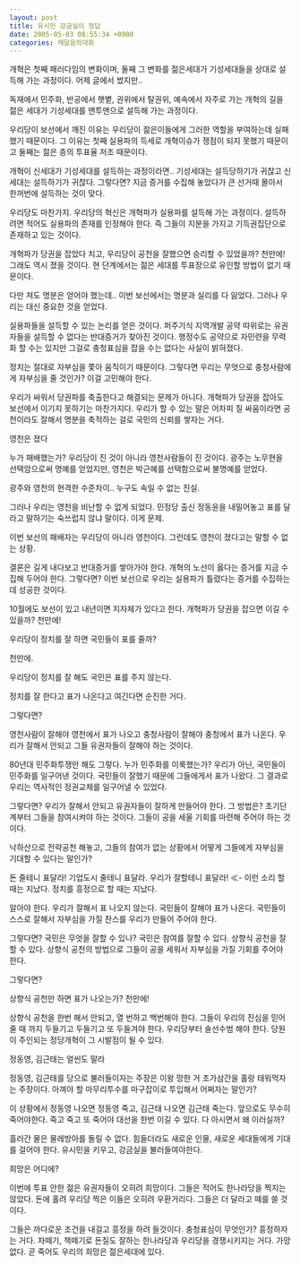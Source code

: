 ```yaml
---
layout: post
title: 유시민 강금실이 정답
date: 2005-05-03 08:55:34 +0900
categories: 깨달음의대화
---
```

개혁은 첫째 패러다임의 변화이며, 둘째 그 변화를 젊은세대가 기성세대들을 상대로 설득해 가는 과정이다. 어제 글에서 썼지만..
  

  
독재에서 민주화, 반공에서 햇볕, 권위에서 탈권위, 예속에서 자주로 가는 개혁의 길을 젊은 세대가 기성세대를 맨투맨으로 설득해 가는 과정이다.
  

  
우리당이 보선에서 깨진 이유는 우리당이 젊은이들에게 그러한 역할을 부여하는데 실패했기 때문이다. 그 이유는 첫째 실용파의 득세로 개혁이슈가 쟁점이 되지 못했기 때문이고 둘째는 젊은 층의 투표율 저조 때문이다.
  

  
개혁이 신세대가 기성세대를 설득하는 과정이라면.. 기성세대는 설득당하기가 귀찮고 신세대는 설득하기가 귀찮다. 그렇다면? 지금 증거를 수집해 놓았다가 큰 선거때 몰아서 한꺼번에 설득하는 것이 맞다.
  

  
우리당도 마찬가지. 우리당의 혁신은 개혁파가 실용파를 설득해 가는 과정이다. 설득하려면 적어도 실용파의 존재를 인정해야 한다. 즉 그들이 지분을 가지고 기득권집단으로 존재하고 있는 것이다.
  

  
개혁파가 당권을 잡았다 치고, 우리당이 공천을 잘했으면 승리할 수 있었을까? 천만에! 그래도 역시 졌을 것이다. 현 단계에서는 젊은 세대를 투표장으로 유인할 방법이 없기 때문이다.
  

  
다만 져도 명분은 얻어야 했는데.. 이번 보선에서는 명분과 실리를 다 잃었다. 그러나 우리는 대신 중요한 것을 얻었다.
  

  
실용파들을 설득할 수 있는 논리를 얻은 것이다. 퍼주기식 지역개발 공약 따위로는 유권자들을 설득할 수 없다는 반대증거가 찾아진 것이다. 행정수도 공약으로 자민련을 무력화 할 수는 있지만 그걸로 충청표심을 잡을 수는 없다는 사실이 밝혀졌다.
  

  
정치는 절대로 자부심을 쫓아 움직이기 때문이다. 그렇다면 우리는 무엇으로 충청사람에게 자부심을 줄 것인가? 이걸 고민해야 한다.
  

  
우리가 싸워서 당권파를 축출한다고 해결되는 문제가 아니다. 개혁파가 당권을 잡아도 보선에서 이기지 못하기는 마찬가지다. 우리가 할 수 있는 말은 어차피 질 싸움이라면 공천이라도 잘해서 명분을 축적하는 걸로 국민의 신뢰를 쌓자는 거다.
  

  
영천은 졌다
  
누가 패배했는가? 우리당이 진 것이 아니라 영천사람들이 진 것이다. 광주는 노무현을 선택암으로써 명예를 얻었지만, 영천은 박근혜를 선택함으로써 불명예를 얻었다.
  

  
광주와 영천의 현격한 수준차이.. 누구도 속일 수 없는 진실.
  

  
그러나 우리는 영천을 비난할 수 없게 되었다. 민정당 출신 정동윤을 내밀어놓고 표를 달라고 말하기는 숙쓰럽지 않냐 말이다. 이게 문제.
  

  
이번 보선의 패배자는 우리당이 아니라 영천이다. 그런데도 영천이 졌다고는 말할 수 없는 상황.
  

  
결론은 길게 내다보고 반대증거를 쌓아가야 한다. 개혁의 노선이 옳다는 증거를 지금 수집해 두어야 한다. 그렇다면? 이번 보선으로 우리는 실용파가 틀렸다는 증거를 수집하는데 성공한 것이다.
  

  
10월에도 보선이 있고 내년이면 지자체가 있다고 한다. 개혁파가 당권을 잡으면 이길 수 있을까? 천만에!
  

  
우리당이 정치를 잘 하면 국민들이 표를 줄까?
  
천만에.
  

  
우리당이 정치를 잘 해도 국민은 표를 주지 않는다.
  
정치를 잘 한다고 표가 나온다고 여긴다면 순진한 거다.
  

  
그렇다면?
  

  
영천사람이 잘해야 영천에서 표가 나오고 충청사람이 잘해야 충청에서 표가 나온다. 우리가 잘해서 안되고 그들 유권자들이 잘해야 하는 것이다.
  

  
80년대 민주화투쟁만 해도 그렇다. 누가 민주화를 이룩했는가? 우리가 아닌, 국민들이 민주화를 일구어낸 것이다. 국민들이 잘했기 때문에 그들에게서 표가 나왔다. 그 결과로 우리는 역사적인 정권교체를 일구어낼 수 있었다.
  

  
그렇다면? 우리가 잘해서 안되고 유권자들이 잘하게 만들어야 한다. 그 방법은? 초기단계부터 그들을 참여시켜야 하는 것이다. 그들이 공을 세울 기회를 마련해 주어야 하는 것이다.
  

  
낙하산으로 전략공천 해놓고, 그들의 참여가 없는 상황에서 어떻게 그들에게 자부심을 기대할 수 있다는 말인가?
  

  
돈 줄테니 표달라! 기업도시 줄테니 표달라. 우리가 잘할테니 표달라! ≪- 이런 소리 할 때는 지났다. 정치를 흥정으로 할 때는 지났다.
  

  
알아야 한다. 우리가 잘해서 표 나오지 않는다. 국민들이 잘해야 표가 나온다. 국민들이 스스로 잘해서 자부심을 가질 찬스를 우리가 만들어 주어야 한다.
  

  
그렇다면? 국민은 무엇을 잘할 수 있나? 국민은 참여를 잘할 수 있다. 상향식 공천을 잘할 수 있다. 상향식 공천의 방법으로 그들이 공을 세워서 자부심을 가질 기회를 주어야 한다.
  

  
그렇다면?
  
상향식 공천만 하면 표가 나오는가? 천만에!
  

  
상향식 공천을 한번 해서 안되고, 열 번하고 백번해야 한다. 그들이 우리의 진심을 믿어줄 때 까지 두들기고 두들기고 또 두들겨야 한다. 우리당부터 솔선수범 해야 한다. 당원이 주인되는 정당개혁이 그 시발점이 될 수 있다.
  

  
정동영, 김근태는 얼씬도 말라
  
정동영, 김근태를 당으로 불러들이자는 주장은 이왕 망한 거 초가삼간을 홀랑 태워먹자는 주장이다. 아껴야 할 마무리투수를 마구잡이로 투입해서 어쩌자는 말인가?
  

  
이 상황에서 정동영 나오면 정동영 죽고, 김근태 나오면 김근태 죽는다. 앞으로도 무수히 죽어야한다. 죽고 죽고 또 죽어야 대선을 한번 이길 수 있다. 다 아시면서 왜 이러실까?
  

  
흘러간 물은 물레방아를 돌릴 수 없다. 힘들더라도 새로운 인물, 새로운 세대들에게 기대를 걸어야 한다. 유시민을 키우고, 강금실을 불러들여야한다.
  

  
희망은 어디에?
  
이번에 투표 안한 젊은 유권자들이 오히려 희망이다. 그들은 적어도 한나라당을 찍지는 않았다. 돈에 홀려 우리당 찍은 이들은 오히려 우환거리다. 그들은 더 달라고 떼를 쓸 것이다.
  

  
그들은 까다로운 조건을 내걸고 흥정을 하려 들것이다. 충청표심이 무엇인가? 흥정하자는 거다. 차떼기, 책떼기로 돈질도 잘하는 한나라당과 우리당을 경쟁시키지는 거다. 가망없다. 곧 죽어도 우리의 희망은 젊은세대에 있다.